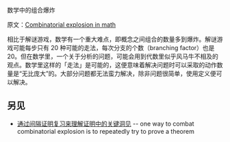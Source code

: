 数学中的组合爆炸

原文：[Combinatorial explosion in math](https://wiki.issarice.com/wiki/Combinatorial_explosion_in_math)

相比于解谜游戏，数学有一个重大难点，即概念之间组合的数量多到爆炸。解谜游戏可能每步只有 20 种可能的走法，每次分支的个数（branching factor）也是 20。但在数学里，一个关于分析的问题，可能会用到代数里似乎风马牛不相及的观点。数学里这样的「走法」是可能的，这便意味着解决问题时可以采取的动作数量是“无比庞大”的。大部分问题都无法蛮力解决，除非问题很简单，使用定义便可以解决。

## 另见

* [通过间隔证明复习来理解证明中的关键洞见](https://wiki.issarice.com/wiki/Spaced_proof_review_as_a_way_to_understand_key_insights_in_a_proof) -- one way to combat combinatorial explosion is to repeatedly try to prove a theorem